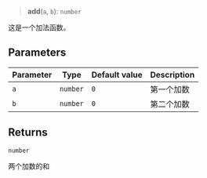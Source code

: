 > **add**(`a`, `b`): `number`

这是一个加法函数。

## Parameters

| Parameter | Type | Default value | Description |
| ------ | ------ | ------ | ------ |
| `a` | `number` | `0` | 第一个加数 |
| `b` | `number` | `0` | 第二个加数 |

## Returns

`number`

两个加数的和
